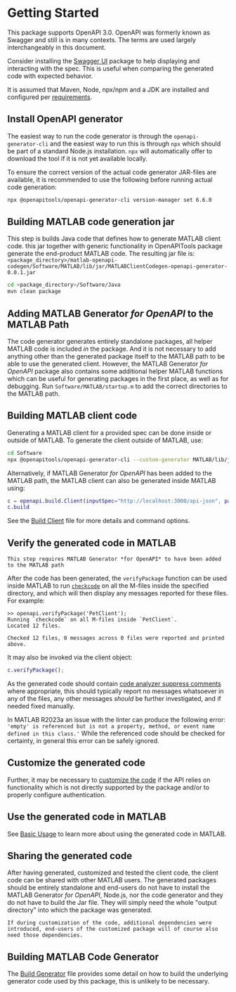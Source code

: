 # Getting Started

This package supports OpenAPI 3.0. OpenAPI was formerly known as Swagger and still is in many contexts. The terms are used largely interchangeably in this document.

Consider installing the [Swagger UI](SwaggerUI.md) package to help displaying and interacting with the spec. This is useful when comparing the generated code with expected behavior.

It is assumed that Maven, Node, npx/npm and a JDK are installed and configured per [requirements](../README.md).

## Install OpenAPI generator

The easiest way to run the code generator is through the `openapi-generator-cli` and the easiest way to run this is through `npx` which should be part of a standard Node.js installation. `npx` will automatically offer to download the tool if it is not yet available locally.

To ensure the correct version of the actual code generator JAR-files are available, it is recommended to use the following before running actual code generation:

```bash
npx @openapitools/openapi-generator-cli version-manager set 6.6.0
```

## Building MATLAB code generation jar

This step is builds Java code that defines how to generate MATLAB client code. this jar together with generic functionality in OpenAPITools package generate the end-product MATLAB code. The resulting jar file is: ```<package_directory>/matlab-openapi-codegen/Software/MATLAB/lib/jar/MATLABClientCodegen-openapi-generator-0.0.1.jar```

```bash
cd <package_directory>/Software/Java
mvn clean package
```

## Adding MATLAB Generator *for OpenAPI* to the MATLAB Path

The code generator generates entirely standalone packages, all helper MATLAB code is included *in* the package. And it is not necessary to add anything other than the generated package itself to the MATLAB path to be able to use the generated client. However, the MATLAB Generator *for OpenAPI* package also contains some additional helper MATLAB functions which can be useful for generating packages in the first place, as well as for debugging. Run `Software/MATLAB/startup.m` to add the correct directories to the MATLAB path.

## Building MATLAB client code

Generating a MATLAB client for a provided spec can be done inside or outside of MATLAB. To generate the client outside of MATLAB, use:

```bash
cd Software
npx @openapitools/openapi-generator-cli --custom-generator MATLAB/lib/jar/MATLABClientCodegen-openapi-generator-0.0.1.jar generate -g MATLAB -i http://localhost:3000/api-json -o TestClient --package-name Test
```

Alternatively, if MATLAB Generator *for OpenAPI* has been added to the MATLAB path, the MATLAB client can also be generated inside MATLAB using:

```matlab
c = openapi.build.Client(inputSpec="http://localhost:3000/api-json", packageName="Test", output="TestClient");
c.build
```

See the [Build Client](BuildClient.md) file for more details and command options.

## Verify the generated code in MATLAB

```{note}
This step requires MATLAB Generator *for OpenAPI* to have been added to the MATLAB path
```

After the code has been generated, the `verifyPackage` function can be used inside MATLAB to run [`checkcode`](https://www.mathworks.com/help/matlab/ref/checkcode.html) on all the M-files inside the specified directory, and which will then display any messages reported for these files. For example:

```matlabsession
>> openapi.verifyPackage('PetClient');
Running `checkcode` on all M-files inside `PetClient`.
Located 12 files.

Checked 12 files, 0 messages across 0 files were reported and printed above.
```

It may also be invoked via the client object:

```matlab
c.verifyPackage();
```

As the generated code should contain [code analyzer suppress comments](https://www.mathworks.com/help/matlab/matlab_prog/check-code-for-errors-and-warnings.html#brqxeeu-167) where appropriate, this should typically report no messages whatsoever in any of the files, any other messages *should* be further investigated, and if needed fixed manually.

In MATLAB R2023a an issue with the linter can produce the following error:
`'empty' is referenced but is not a property, method, or event name defined in this class.'`
While the referenced code should be checked for certainty, in general this error can be safely ignored.

## Customize the generated code

Further, it may be necessary to [customize the code](CustomizingGeneratedCode.md) if the API relies on functionality which is not directly supported by the package and/or to properly configure authentication.

## Use the generated code in MATLAB

See [Basic Usage](BasicUsage.md) to learn more about using the generated code in MATLAB.

## Sharing the generated code

After having generated, customized and tested the client code, the client code can be shared with other MATLAB users. The generated packages should be entirely standalone and end-users do not have to install the MATLAB Generator *for OpenAPI*, Node.js, nor the code generator and they do not have to build the Jar file. They will simply need the whole "output directory" into which the package was generated.

```{note}
If during customization of the code, additional dependencies were introduced, end-users of the customized package will of course also need those dependencies.
```

## Building MATLAB Code Generator

The [Build Generator](BuildGenerator.md) file provides some detail on how to build the underlying generator code used by this package, this is unlikely to be necessary.

[//]: #  (Copyright 2020-2023 The MathWorks, Inc.)
